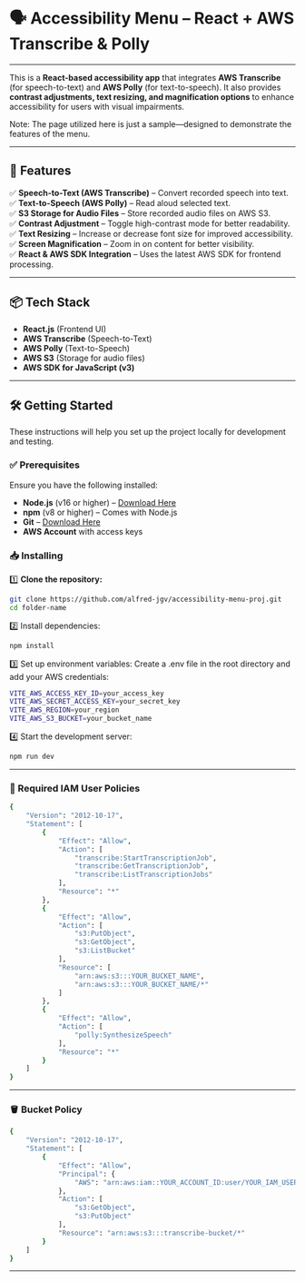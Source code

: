 # 🗣️ Accessibility Menu – React + AWS Transcribe & Polly
---

This is a **React-based accessibility app** that integrates **AWS Transcribe** (for speech-to-text) and **AWS Polly** (for text-to-speech). It also provides **contrast adjustments, text resizing, and magnification options** to enhance accessibility for users with visual impairments.  

Note: The page utilized here is just a sample—designed to demonstrate the features of the menu.

---

## **🚀 Features**
✅ **Speech-to-Text (AWS Transcribe)** – Convert recorded speech into text.  
✅ **Text-to-Speech (AWS Polly)** – Read aloud selected text.  
✅ **S3 Storage for Audio Files** – Store recorded audio files on AWS S3.  
✅ **Contrast Adjustment** – Toggle high-contrast mode for better readability.  
✅ **Text Resizing** – Increase or decrease font size for improved accessibility.  
✅ **Screen Magnification** – Zoom in on content for better visibility.  
✅ **React & AWS SDK Integration** – Uses the latest AWS SDK for frontend processing.  

---

## **📦 Tech Stack**
- **React.js** (Frontend UI)
- **AWS Transcribe** (Speech-to-Text)
- **AWS Polly** (Text-to-Speech)
- **AWS S3** (Storage for audio files)
- **AWS SDK for JavaScript (v3)**  

---

## 🛠️ Getting Started

These instructions will help you set up the project locally for development and testing.

### ✅ Prerequisites

Ensure you have the following installed:

- **Node.js** (v16 or higher) – [Download Here](https://nodejs.org/)
- **npm** (v8 or higher) – Comes with Node.js
- **Git** – [Download Here](https://git-scm.com/)
- **AWS Account** with access keys

### 📥 Installing

1️⃣ **Clone the repository:**
```sh
git clone https://github.com/alfred-jgv/accessibility-menu-proj.git
cd folder-name
```

2️⃣ Install dependencies:

```sh
npm install
```

3️⃣ Set up environment variables:
Create a .env file in the root directory and add your AWS credentials:

```sh
VITE_AWS_ACCESS_KEY_ID=your_access_key
VITE_AWS_SECRET_ACCESS_KEY=your_secret_key
VITE_AWS_REGION=your_region
VITE_AWS_S3_BUCKET=your_bucket_name
```

4️⃣ Start the development server:
```sh
npm run dev
```

---
### 👤 Required IAM User Policies

```sh
{
    "Version": "2012-10-17",
    "Statement": [
        {
            "Effect": "Allow",
            "Action": [
                "transcribe:StartTranscriptionJob",
                "transcribe:GetTranscriptionJob",
                "transcribe:ListTranscriptionJobs"
            ],
            "Resource": "*"
        },
        {
            "Effect": "Allow",
            "Action": [
                "s3:PutObject",
                "s3:GetObject",
                "s3:ListBucket"
            ],
            "Resource": [
                "arn:aws:s3:::YOUR_BUCKET_NAME",
                "arn:aws:s3:::YOUR_BUCKET_NAME/*"
            ]
        },
        {
            "Effect": "Allow",
            "Action": [
                "polly:SynthesizeSpeech"
            ],
            "Resource": "*"
        }
    ]
}
```
---

### 🪣 Bucket Policy

```sh
{
    "Version": "2012-10-17",
    "Statement": [
        {
            "Effect": "Allow",
            "Principal": {
                "AWS": "arn:aws:iam::YOUR_ACCOUNT_ID:user/YOUR_IAM_USER"
            },
            "Action": [
                "s3:GetObject",
                "s3:PutObject"
            ],
            "Resource": "arn:aws:s3:::transcribe-bucket/*"
        }
    ]
}
```
---
